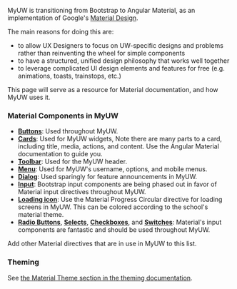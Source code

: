 MyUW is transitioning from Bootstrap to Angular Material, as an implementation of Google's [Material Design](https://www.google.com/design/spec/material-design/introduction.html).

The main reasons for doing this are:

+ to allow UX Designers to focus on UW-specific designs and problems rather than reinventing the wheel for simple components
+ to have a structured, unified design philosophy that works well together
+ to leverage complicated UI design elements and features for free (e.g. animations, toasts, trainstops, etc.)

This page will serve as a resource for Material documentation, and how MyUW uses it.

### Material Components in MyUW

+ **[Buttons](https://material.angularjs.org/latest/demo/button)**: Used throughout MyUW.
+ **[Cards](https://material.angularjs.org/latest/demo/card)**: Used for MyUW widgets, Note there are many parts to a card, including title, media, actions, and content. Use the Angular Material documentation to guide you.
+ **[Toolbar](https://material.angularjs.org/latest/demo/toolbar)**: Used for the MyUW header.
+ **[Menu](https://material.angularjs.org/latest/demo/menu)**: Used for MyUW's username, options, and mobile menus.
+ **[Dialog](https://material.angularjs.org/latest/demo/dialog)**: Used sparingly for feature announcements in MyUW.
+ **[Input](https://material.angularjs.org/latest/demo/input)**: Bootstrap input components are being phased out in favor of Material input directives throughout MyUW.
+ **[Loading icon](https://material.angularjs.org/latest/demo/progressCircular)**: Use the Material Progress Circular directive for loading screens in MyUW. This can be colored according to the school's material theme.
+ **[Radio Buttons](https://material.angularjs.org/latest/demo/radioButton)**, **[Selects](https://material.angularjs.org/latest/demo/select)**, **[Checkboxes](https://material.angularjs.org/latest/demo/checkbox)**, and **[Switches](https://material.angularjs.org/latest/demo/switch)**: Material's input components are fantastic and should be used throughout MyUW.

Add other Material directives that are in use in MyUW to this list.

### Theming

See [the Material Theme section in the theming documentation](theming.md).
